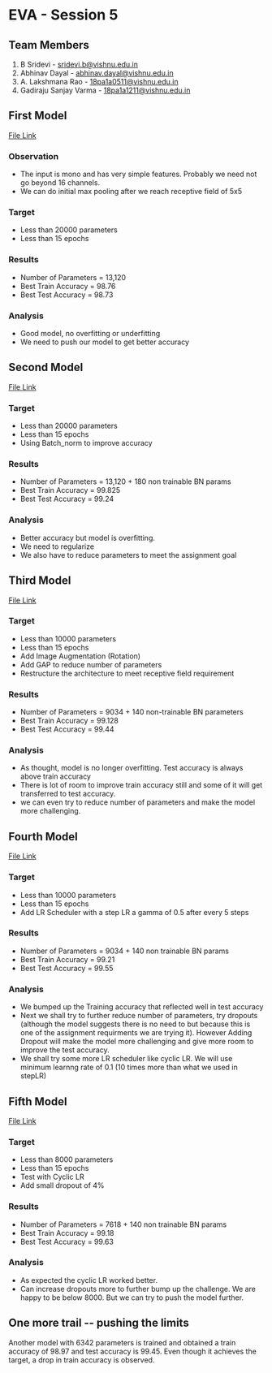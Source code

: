 # EVA - Session 5



## Team Members
1. B Sridevi  - sridevi.b@vishnu.edu.in
2. Abhinav Dayal - abhinav.dayal@vishnu.edu.in
3. A. Lakshmana Rao - 18pa1a0511@vishnu.edu.in
4. Gadiraju Sanjay Varma - 18pa1a1211@vishnu.edu.in

## First Model 
[File Link](https://github.com/sridevibonthu/EVA/blob/master/S5/EVA4_S5_01.ipynb)

### Observation
* The input is mono and has very simple features. Probably we need not go beyond 16 channels.
* We can do initial max pooling after we reach receptive field of 5x5
### Target
* Less than 20000 parameters
* Less than 15 epochs
### Results
* Number of Parameters = 13,120
* Best Train Accuracy = 98.76
* Best Test Accuracy = 98.73
### Analysis
* Good model, no overfitting or underfitting
* We need to push our model to get better accuracy


## Second Model
[File Link](https://github.com/sridevibonthu/EVA/blob/master/S5/EVA4_S5_02.ipynb)

### Target
* Less than 20000 parameters
* Less than 15 epochs
* Using Batch_norm to improve accuracy
### Results
* Number of Parameters = 13,120 + 180 non trainable BN params
* Best Train Accuracy = 99.825
* Best Test Accuracy = 99.24
### Analysis
* Better accuracy but model is overfitting.
* We need to regularize
* We also have to reduce parameters to meet the assignment goal

## Third Model
[File Link](https://github.com/sridevibonthu/EVA/blob/master/S5/EVA4_S5_03.ipynb)

### Target
* Less than 10000 parameters
* Less than 15 epochs
* Add Image Augmentation (Rotation)
* Add GAP to reduce number of parameters
* Restructure the architecture to meet receptive field requirement
### Results
* Number of Parameters = 9034 + 140 non-trainable BN parameters
* Best Train Accuracy = 99.128
* Best Test Accuracy = 99.44
### Analysis
* As thought, model is no longer overfitting. Test accuracy is always above train accuracy
* There is lot of room to improve train accuracy still and some of it will get transferred to test accuracy.
* we can even try to reduce number of parameters and make the model more challenging.

## Fourth Model
[File Link](https://github.com/sridevibonthu/EVA/blob/master/S5/EVA4_S5_04.ipynb)

### Target
* Less than 10000 parameters
* Less than 15 epochs
* Add LR Scheduler with a step LR a gamma of 0.5 after every 5 steps
### Results
* Number of Parameters = 9034 + 140 non trainable BN params
* Best Train Accuracy = 99.21
* Best Test Accuracy = 99.55
### Analysis
* We bumped up the Training accuracy that reflected well in test accuracy
* Next we shall try to further reduce number of parameters, try dropouts (although the model suggests there is no need to but because this is one of the assignment requirments we are trying it). However Adding Dropout will make the model more challenging and give more room to improve the test accuracy.
* We shall try some more LR scheduler like cyclic LR. We will use minimum learnng rate of 0.1 (10 times more than what we used in stepLR)

## Fifth Model
[File Link](https://github.com/sridevibonthu/EVA/blob/master/S5/EVA4_S5_05.ipynb)

### Target
* Less than 8000 parameters
* Less than 15 epochs
* Test with Cyclic LR
* Add small dropout of 4%
### Results
* Number of Parameters = 7618 + 140 non trainable BN params
* Best Train Accuracy = 99.18
* Best Test Accuracy = 99.63
### Analysis
* As expected the cyclic LR worked better.
* Can increase dropouts more to further bump up the challenge. We are happy to be below 8000. But we can try to push the model further.

## One more trail  -- pushing the limits
Another model with 6342 parameters is trained and obtained a train accuracy of 98.97 and test accuracy is 99.45. Even though it achieves the target, a drop in train accuracy is observed.
